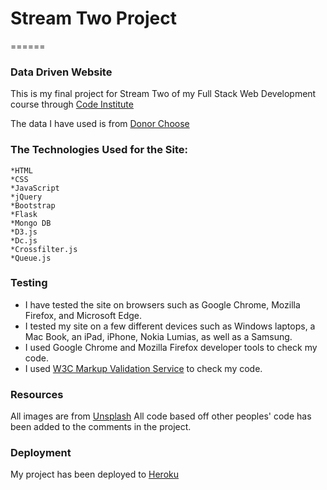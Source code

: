 # Stream Two Project
======

### Data Driven Website

This is my final project for Stream Two of my Full Stack Web Development course through [Code Institute](https://www.codeinstitute.net/)

The data I have used is from [Donor Choose](https://www.donorschoose.org/)

### The Technologies Used for the Site:

	*HTML
	*CSS
	*JavaScript
	*jQuery
	*Bootstrap
	*Flask
	*Mongo DB
	*D3.js
	*Dc.js
	*Crossfilter.js
	*Queue.js

### Testing

* I have tested the site on browsers such as Google Chrome, Mozilla Firefox, and Microsoft Edge.
* I tested my site on a few different devices such as Windows laptops, a Mac Book, an iPad, iPhone, Nokia Lumias, as well as a Samsung.
* I used Google Chrome and Mozilla Firefox developer tools to check my code.
* I used [W3C Markup Validation Service](https://validator.w3.org/) to check my code.

### Resources

All images are from [Unsplash](https://unsplash.com/)
All code based off other peoples' code has been added to the comments in the project.

### Deployment

My project has been deployed to [Heroku](https://mighty-dusk-45888.herokuapp.com/)